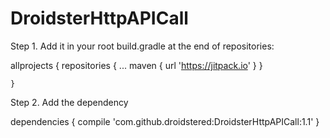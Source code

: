 # DroidsterHttpAPICall

Step 1. Add it in your root build.gradle at the end of repositories:

  allprojects {
  	repositories {
			...
			maven { url 'https://jitpack.io' }
		}
    
	}
  
  Step 2. Add the dependency
 
  dependencies {
	    compile 'com.github.droidstered:DroidsterHttpAPICall:1.1'
	}
  
